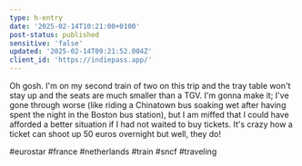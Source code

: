 ```yaml
---
type: h-entry
date: '2025-02-14T10:21:00+0100'
post-status: published
sensitive: 'false'
updated: '2025-02-14T09:21:52.004Z'
client_id: 'https://indiepass.app/'
---
```

Oh gosh. I'm on my second train of two on this trip and the tray table won't stay up and the seats are much smaller than a TGV. I'm gonna make it; I've gone through worse (like riding a Chinatown bus soaking wet after having spent the night in the Boston bus station), but I am miffed that I could have afforded a better situation if I had not waited to buy tickets. It's crazy how a ticket can shoot up 50 euros overnight but well, they do! 

#eurostar #france #netherlands #train #sncf #traveling 
